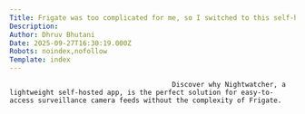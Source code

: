 ```yaml
---
Title: Frigate was too complicated for me, so I switched to this self-hosted app
Description: 
Author: Dhruv Bhutani
Date: 2025-09-27T16:30:19.000Z
Robots: noindex,nofollow
Template: index
---
```


                                            Discover why Nightwatcher, a lightweight self-hosted app, is the perfect solution for easy-to-access surveillance camera feeds without the complexity of Frigate.
                                        